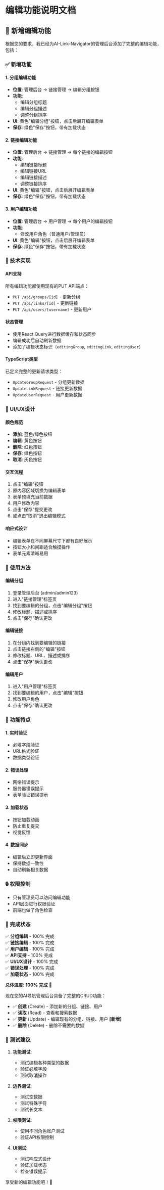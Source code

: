 # 编辑功能说明文档

## 🎉 新增编辑功能

根据您的要求，我已经为AI-Link-Navigator的管理后台添加了完整的编辑功能，包括：

### ✅ 新增功能

#### 1. 分组编辑功能
- **位置**: 管理后台 → 链接管理 → 编辑分组按钮
- **功能**: 
  - 编辑分组标题
  - 编辑分组描述
  - 调整分组排序
- **UI**: 黄色"编辑分组"按钮，点击后展开编辑表单
- **保存**: 绿色"保存"按钮，带有加载状态

#### 2. 链接编辑功能
- **位置**: 管理后台 → 链接管理 → 每个链接的编辑按钮
- **功能**:
  - 编辑链接标题
  - 编辑链接URL
  - 编辑链接描述
  - 调整链接排序
- **UI**: 黄色"编辑"按钮，点击后展开编辑表单
- **保存**: 绿色"保存"按钮，带有加载状态

#### 3. 用户编辑功能
- **位置**: 管理后台 → 用户管理 → 每个用户的编辑按钮
- **功能**:
  - 修改用户角色（普通用户/管理员）
- **UI**: 黄色"编辑"按钮，点击后展开编辑表单
- **保存**: 绿色"保存"按钮，带有加载状态

### 🔧 技术实现

#### API支持
所有编辑功能都使用现有的PUT API端点：
- `PUT /api/groups/[id]` - 更新分组
- `PUT /api/links/[id]` - 更新链接  
- `PUT /api/users/[username]` - 更新用户

#### 状态管理
- 使用React Query进行数据缓存和状态同步
- 编辑成功后自动刷新数据
- 添加了编辑状态标识（`editingGroup`, `editingLink`, `editingUser`）

#### TypeScript类型
已定义完整的更新请求类型：
- `UpdateGroupRequest` - 分组更新数据
- `UpdateLinkRequest` - 链接更新数据
- `UpdateUserRequest` - 用户更新数据

### 🎨 UI/UX设计

#### 颜色规范
- **添加**: 蓝色/绿色按钮
- **编辑**: 黄色按钮
- **删除**: 红色按钮
- **保存**: 绿色按钮
- **取消**: 灰色按钮

#### 交互流程
1. 点击"编辑"按钮
2. 原内容区域切换为编辑表单
3. 表单预填充当前数据
4. 用户修改内容
5. 点击"保存"提交更改
6. 或点击"取消"退出编辑模式

#### 响应式设计
- 编辑表单在不同屏幕尺寸下都有良好展示
- 按钮大小和间距适合触摸操作
- 表单元素清晰易用

### 📝 使用方法

#### 编辑分组
1. 登录管理后台 (admin/admin123)
2. 进入"链接管理"标签页
3. 找到要编辑的分组，点击"编辑分组"按钮
4. 修改标题、描述或排序
5. 点击"保存"确认更改

#### 编辑链接
1. 在分组内找到要编辑的链接
2. 点击链接右侧的"编辑"按钮
3. 修改标题、URL、描述或排序
4. 点击"保存"确认更改

#### 编辑用户
1. 进入"用户管理"标签页
2. 找到要编辑的用户，点击"编辑"按钮
3. 修改用户角色
4. 点击"保存"确认更改

### 🚀 功能特点

#### 1. 实时验证
- 必填字段验证
- URL格式验证
- 数据类型验证

#### 2. 错误处理
- 网络错误提示
- 服务器错误提示
- 表单验证错误提示

#### 3. 加载状态
- 按钮加载动画
- 防止重复提交
- 视觉反馈

#### 4. 数据同步
- 编辑后立即更新界面
- 保持数据一致性
- 自动刷新相关数据

### 🔒 权限控制

- 只有管理员可以访问编辑功能
- API层面进行权限验证
- 前端也做了角色检查

### 🎯 完成状态

✅ **分组编辑** - 100% 完成  
✅ **链接编辑** - 100% 完成  
✅ **用户编辑** - 100% 完成  
✅ **API支持** - 100% 完成  
✅ **UI/UX设计** - 100% 完成  
✅ **错误处理** - 100% 完成  
✅ **加载状态** - 100% 完成  

**总体进度: 100% 完成** 🎉

现在您的AI导航管理后台具备了完整的CRUD功能：
- ✅ **创建** (Create) - 添加新的分组、链接、用户
- ✅ **读取** (Read) - 查看和搜索数据
- ✅ **更新** (Update) - 编辑现有的分组、链接、用户 **[新增]**
- ✅ **删除** (Delete) - 删除不需要的数据

### 🎊 测试建议

1. **功能测试**:
   - 测试编辑各种类型的数据
   - 验证必填字段
   - 测试取消操作

2. **边界测试**:
   - 测试空数据
   - 测试特殊字符
   - 测试长文本

3. **权限测试**:
   - 使用不同角色账户测试
   - 验证API权限控制

4. **UI测试**:
   - 测试响应式设计
   - 验证加载状态
   - 检查错误提示

享受新的编辑功能吧！🚀 